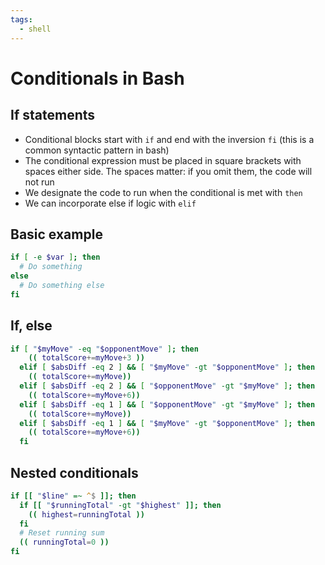 ```yaml
---
tags:
  - shell
---
```


# Conditionals in Bash

## If statements

- Conditional blocks start with `if` and end with the inversion `fi` (this is a
  common syntactic pattern in bash)
- The conditional expression must be placed in square brackets with spaces
  either side. The spaces matter: if you omit them, the code will not run
- We designate the code to run when the conditional is met with `then`
- We can incorporate else if logic with `elif`

## Basic example

```bash
if [ -e $var ]; then
  # Do something
else
  # Do something else
fi
```

## If, else

```bash
if [ "$myMove" -eq "$opponentMove" ]; then
    (( totalScore+=myMove+3 ))
  elif [ $absDiff -eq 2 ] && [ "$myMove" -gt "$opponentMove" ]; then
    (( totalScore+=myMove))
  elif [ $absDiff -eq 2 ] && [ "$opponentMove" -gt "$myMove" ]; then
    (( totalScore+=myMove+6))
  elif [ $absDiff -eq 1 ] && [ "$opponentMove" -gt "$myMove" ]; then
    (( totalScore+=myMove))
  elif [ $absDiff -eq 1 ] && [ "$myMove" -gt "$opponentMove" ]; then
    (( totalScore+=myMove+6))
  fi
```

## Nested conditionals

```bash
if [[ "$line" =~ ^$ ]]; then
  if [[ "$runningTotal" -gt "$highest" ]]; then
    (( highest=runningTotal ))
  fi
  # Reset running sum
  (( runningTotal=0 ))
fi
```
